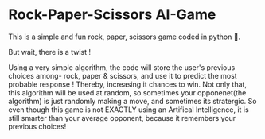 # Rock-Paper-Scissors AI-Game

This is a simple and fun rock, paper, scissors game coded in python 🐍.

But wait, there is a twist !

Using a very simple algorithm, the code will store the user's previous choices among- rock, paper & scissors, and use it to predict the most probable response ! Thereby, increasing it chances to win. Not only that, this algorithm will be used at random, so sometimes your opponenet(the algorithm) is just randomly making a move, and sometimes its stratergic. So even though this game is not EXACTLY using an Artifical Intelligence, it is still smarter than your average opponent, because it remembers your previous choices! 
